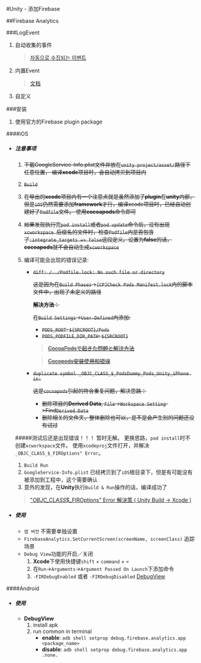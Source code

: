 #Unity - 添加Firebase

##Firebase Analytics

###LogEvent

1. 自动收集的事件
	
	>[자동으로 수집되는 이벤트](https://support.google.com/firebase/answer/6317485?hl=ko)

2. 内置Event
	
	>[文档](https://firebase.google.com/docs/reference/android/com/google/firebase/analytics/FirebaseAnalytics.Event)
	
3. 自定义

###安装

1. 使用官方的Firebase plugin package

####iOS

*	<h5>注意事项</h5>

	1. <del>下载GoogleService-Info.plist文件并放在`unity project/asset/`路径下任意位置， 编译**xcode**项目时，会自动拷贝到项目内
	2. <del>`Build`
	3. <del>在导出的**xcode**项目内有一个注意点就是虽然添加了**plugin**在**unity**内部，但是`iOS`仍然需要添加**framework**才行，编译xcode项目时，已经自动创建好了`Podfile`文件。 使用**cocoapods**命令即可
	4. <del>如果发现执行完`pod install`或者`pod update`命令后，没有出现`xcworkspace `后缀名的文件时，检查`Podfile`内是否包含了`:integrate_targets => false`这段定义。设置为**false**的话，**cocoapods**就不会自动生成`xcworkspace`</del>
	5. 编译可能会出现的错误记录:
	
		* <del>`diff: /../Podfile.lock: No such file or directory`
		
			<del>这是因为在`Build Phases`->`[CP]Check Pods Manifest.lock`内的脚本文件中，出现了未定义的路径
			
			<del>**解决方法**：
			
			<del>在`Build Settings`->`User-Defined`内添加:
			
			* <del>`PODS_ROOT`: `${SRCROOT}/Pods`
			* <del>`PODS_PODFILE_DIR_PATH`: `${SRCROOT}`
			
			> <del>[CocoaPodsで起きた問題と解決方法](http://www.kurisankaku.xyz/entry/2017/03/19/213440)
			
			> <del>[Cocopods安装使用和错误](http://www.jianshu.com/p/b5315bf42975)
		
		* <del>`duplicate symbol _OBJC_CLASS_$_PodsDummy_Pods_Unity_iPhone in:` 
	
			<del>这是`cocoapods`引起的符合重复问题，解决思路：
				
			* <del>删除项目的**Derived Data**, `File`->`Workspace Setting`->Find`Derived Data`	
			* <del>删除相关的文件夹，整体删除也可以，是不是会产生别的问题还没有试过

	#####测试后还是出现错误！！！ 暂时无解。 更换思路，`pod install`时不创建`xcworkspace`文件。 使用`xcodeproj`文件打开，并解决`_OBJC_CLASS_$_FIROptions" Error`。
	
	1. `Build Run` 
	2. `GoogleService-Info.plist` 已经拷贝到了`iOS`根目录下，但是有可能没有被添加到工程中，这个需要确认
	3.  意外的发现，在**Unity**执行`Build & Run`操作的话，编译成功了
		
	> ["_OBJC_CLASS_$_FIROptions" Error 解決策 ( Unity Build -> Xcode )](http://kojirohashida.hatenablog.com/entry/2017/01/18/124806)	

*	<h5>使用</h5>

	* `앱 버전` 不需要单独设置
	* `FirebaseAnalytics.SetCurrentScreen(screenName, screenClass)` 追踪场景
	* `Debug View`功能的开启／关闭
		1. **Xcode**下使用快捷键`shift` + `command` + `<`
		2. 在`Run`->`Arguments`->`Argument Passed On Launch`下添加命令
		3. `-FIRDebugEnabled` 或者  `-FIRDebugDisabled`
		[DebugView](https://firebase.google.com/docs/analytics/debugview)

	
####Android

* <h5>使用</h5>

	* **DebugView**
		1. install apk
		2. run common in terminal
			* **enable**: `adb shell setprop debug.firebase.analytics.app <package_name>` 
			* **disable**: `adb shell setprop debug.firebase.analytics.app .none.` 

	